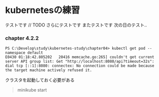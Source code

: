 # kubernetesの練習
テストです
// TODO
さらにテストです
またテストです
次の日のテスト..

### chapter 4.2.2
```
PS C:\Develop\study\kubernetes-study\chapter04> kubectl get pod --namespace default
E0430 01:18:42.805202   20416 memcache.go:265] couldn't get current server API group list: Get "http://localhost:8080/api?timeout=32s": dial tcp [::1]:8080: connectex: No connection could be made because the target machine actively refused it.
```

クラスタを起動しておく必要がある
> minikube start